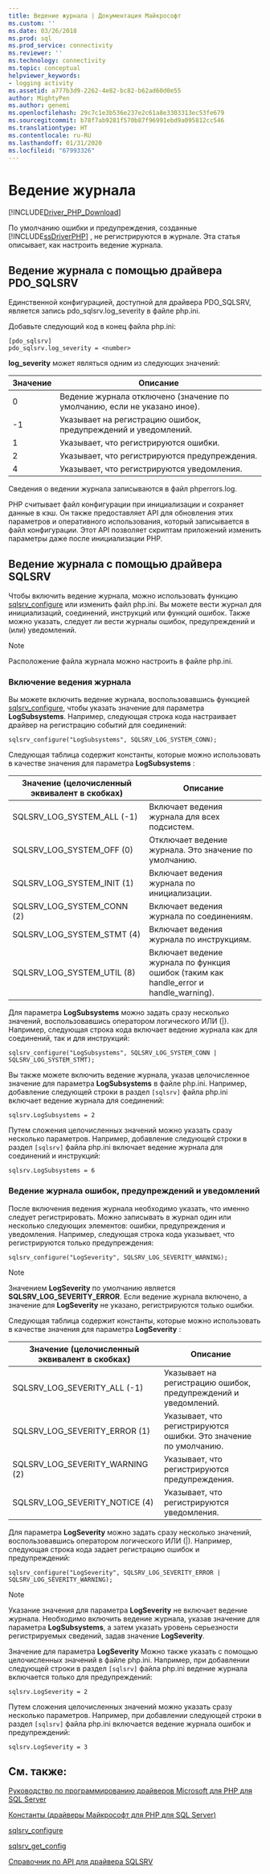```yaml
---
title: Ведение журнала | Документация Майкрософт
ms.custom: ''
ms.date: 03/26/2018
ms.prod: sql
ms.prod_service: connectivity
ms.reviewer: ''
ms.technology: connectivity
ms.topic: conceptual
helpviewer_keywords:
- logging activity
ms.assetid: a777b3d9-2262-4e82-bc82-b62ad60d0e55
author: MightyPen
ms.author: genemi
ms.openlocfilehash: 29c7c1e3b536e237e2c61a8e3303313ec53fe679
ms.sourcegitcommit: b78f7ab9281f570b87f96991ebd9a095812cc546
ms.translationtype: HT
ms.contentlocale: ru-RU
ms.lasthandoff: 01/31/2020
ms.locfileid: "67993326"
---
```

# <a name="logging-activity"></a>Ведение журнала
[!INCLUDE[Driver_PHP_Download](../../includes/driver_php_download.md)]

По умолчанию ошибки и предупреждения, созданные [!INCLUDE[ssDriverPHP](../../includes/ssdriverphp_md.md)] , не регистрируются в журнале. Эта статья описывает, как настроить ведение журнала.  
  
## <a name="logging-activity-using-the-pdo_sqlsrv-driver"></a>Ведение журнала с помощью драйвера PDO_SQLSRV  
Единственной конфигурацией, доступной для драйвера PDO_SQLSRV, является запись pdo_sqlsrv.log_severity в файле php.ini.  
  
Добавьте следующий код в конец файла php.ini:  
  
```  
[pdo_sqlsrv]  
pdo_sqlsrv.log_severity = <number>  
```  
  
**log_severity** может являться одним из следующих значений:  
  
|Значение|Описание|  
|---------|---------------|  
|0|Ведение журнала отключено (значение по умолчанию, если не указано иное).|  
|-1|Указывает на регистрацию ошибок, предупреждений и уведомлений.|  
|1|Указывает, что регистрируются ошибки.|  
|2|Указывает, что регистрируются предупреждения.|  
|4|Указывает, что регистрируются уведомления.|  
  
Сведения о ведении журнала записываются в файл phperrors.log.  
  
PHP считывает файл конфигурации при инициализации и сохраняет данные в кэш. Он также предоставляет API для обновления этих параметров и оперативного использования, который записывается в файл конфигурации. Этот API позволяет скриптам приложений изменить параметры даже после инициализации PHP.  
  
## <a name="logging-activity-using-the-sqlsrv-driver"></a>Ведение журнала с помощью драйвера SQLSRV  
Чтобы включить ведение журнала, можно использовать функцию [sqlsrv_configure](../../connect/php/sqlsrv-configure.md) или изменить файл php.ini. Вы можете вести журнал для инициализаций, соединений, инструкций или функций ошибок. Также можно указать, следует ли вести журналы ошибок, предупреждений и (или) уведомлений.  
  
> [!NOTE]  
> Расположение файла журнала можно настроить в файле php.ini.  
  
### <a name="turning-logging-on"></a>Включение ведения журнала  
Вы можете включить ведение журнала, воспользовавшись функцией [sqlsrv_configure](../../connect/php/sqlsrv-configure.md), чтобы указать значение для параметра **LogSubsystems**. Например, следующая строка кода настраивает драйвер на регистрацию событий для соединений:  
  
`sqlsrv_configure("LogSubsystems", SQLSRV_LOG_SYSTEM_CONN);`  
  
Следующая таблица содержит константы, которые можно использовать в качестве значения для параметра **LogSubsystems** :  
  
|Значение (целочисленный эквивалент в скобках)|Описание|  
|-----------------------------------------------|---------------|  
|SQLSRV_LOG_SYSTEM_ALL (-1)|Включает ведения журнала для всех подсистем.|  
|SQLSRV_LOG_SYSTEM_OFF (0)|Отключает ведение журнала. Это значение по умолчанию.|  
|SQLSRV_LOG_SYSTEM_INIT (1)|Включает ведения журнала по инициализации.|  
|SQLSRV_LOG_SYSTEM_CONN (2)|Включает ведения журнала по соединениям.|  
|SQLSRV_LOG_SYSTEM_STMT (4)|Включает ведения журнала по инструкциям.|  
|SQLSRV_LOG_SYSTEM_UTIL (8)|Включает ведение журнала по функция ошибок (таким как handle_error и handle_warning).|  
  
Для параметра **LogSubsystems** можно задать сразу несколько значений, воспользовавшись оператором логического ИЛИ (|). Например, следующая строка кода включает ведение журнала как для соединений, так и для инструкций:  
  
`sqlsrv_configure("LogSubsystems", SQLSRV_LOG_SYSTEM_CONN | SQLSRV_LOG_SYSTEM_STMT);`  
  
Вы также можете включить ведение журнала, указав целочисленное значение для параметра **LogSubsystems** в файле php.ini. Например, добавление следующей строки в раздел `[sqlsrv]` файла php.ini включает ведение журнала для соединений:  
  
`sqlsrv.LogSubsystems = 2`  
  
Путем сложения целочисленных значений можно указать сразу несколько параметров. Например, добавление следующей строки в раздел `[sqlsrv]` файла php.ini включает ведение журнала для соединений и инструкций:  
  
`sqlsrv.LogSubsystems = 6`  
  
### <a name="logging-errors-warnings-and-notices"></a>Ведение журнала ошибок, предупреждений и уведомлений  
После включения ведения журнала необходимо указать, что именно следует регистрировать. Можно записывать в журнал один или несколько следующих элементов: ошибки, предупреждения и уведомления. Например, следующая строка кода указывает, что регистрируются только предупреждения:  
  
`sqlsrv_configure("LogSeverity", SQLSRV_LOG_SEVERITY_WARNING);`  
  
> [!NOTE]  
> Значением **LogSeverity** по умолчанию является **SQLSRV_LOG_SEVERITY_ERROR**. Если ведение журнала включено, а значение для **LogSeverity** не указано, регистрируются только ошибки.  
  
Следующая таблица содержит константы, которые можно использовать в качестве значения для параметра **LogSeverity** :  
  
|Значение (целочисленный эквивалент в скобках)|Описание|  
|-----------------------------------------------|---------------|  
|SQLSRV_LOG_SEVERITY_ALL (-1)|Указывает на регистрацию ошибок, предупреждений и уведомлений.|  
|SQLSRV_LOG_SEVERITY_ERROR (1)|Указывает, что регистрируются ошибки. Это значение по умолчанию.|  
|SQLSRV_LOG_SEVERITY_WARNING (2)|Указывает, что регистрируются предупреждения.|  
|SQLSRV_LOG_SEVERITY_NOTICE (4)|Указывает, что регистрируются уведомления.|  
  
Для параметра **LogSeverity** можно задать сразу несколько значений, воспользовавшись оператором логического ИЛИ (|). Например, следующая строка кода задает регистрацию ошибок и предупреждений:  
  
`sqlsrv_configure("LogSeverity", SQLSRV_LOG_SEVERITY_ERROR | SQLSRV_LOG_SEVERITY_WARNING);`  
  
> [!NOTE]  
> Указание значения для параметра **LogSeverity** не включает ведение журнала. Необходимо включить ведение журнала, указав значение для параметра **LogSubsystems**, а затем указать уровень серьезности регистрируемых сведений, задав значение **LogSeverity**.  
  
Значение для параметра **LogSeverity** Можно также указать с помощью целочисленных значений в файле php.ini. Например, при добавлении следующей строки в раздел `[sqlsrv]` файла php.ini ведение журнала включается только для предупреждений:  
  
`sqlsrv.LogSeverity = 2`  
  
Путем сложения целочисленных значений можно указать сразу несколько параметров. Например, при добавлении следующей строки в раздел `[sqlsrv]` файла php.ini включается ведение журнала ошибок и предупреждений:  
  
`sqlsrv.LogSeverity = 3`  
  
## <a name="see-also"></a>См. также:  
[Руководство по программированию драйверов Microsoft для PHP для SQL Server](../../connect/php/programming-guide-for-php-sql-driver.md)

[Константы (драйверы Майкрософт для PHP для SQL Server)](../../connect/php/constants-microsoft-drivers-for-php-for-sql-server.md)

[sqlsrv_configure](../../connect/php/sqlsrv-configure.md)

[sqlsrv_get_config](../../connect/php/sqlsrv-get-config.md)

[Справочник по API для драйвера SQLSRV](../../connect/php/sqlsrv-driver-api-reference.md)  
  
